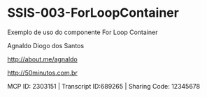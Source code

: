 SSIS-003-ForLoopContainer
=========================

Exemplo de uso do componente For Loop Container 

Agnaldo Diogo dos Santos

http://about.me/agnaldo

http://50minutos.com.br

MCP ID: 2303151 | Transcript ID:689265 | Sharing Code: 12345678

